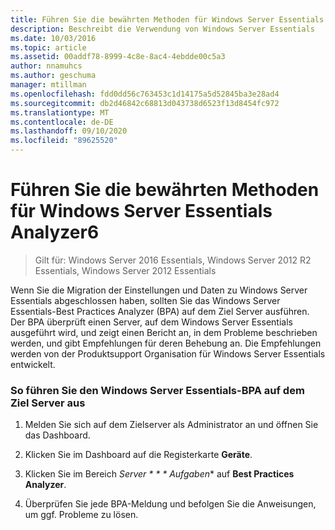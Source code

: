 ```yaml
---
title: Führen Sie die bewährten Methoden für Windows Server Essentials Analyzer6
description: Beschreibt die Verwendung von Windows Server Essentials
ms.date: 10/03/2016
ms.topic: article
ms.assetid: 00addf78-8999-4c8e-8ac4-4ebdde00c5a3
author: nnamuhcs
ms.author: geschuma
manager: mtillman
ms.openlocfilehash: fdd0dd56c763453c1d14175a5d52845ba3e28ad4
ms.sourcegitcommit: db2d46842c68813d043738d6523f13d8454fc972
ms.translationtype: MT
ms.contentlocale: de-DE
ms.lasthandoff: 09/10/2020
ms.locfileid: "89625520"
---
```

# <a name="run-the-windows-server-essentials-best-practices-analyzer6"></a>Führen Sie die bewährten Methoden für Windows Server Essentials Analyzer6

>Gilt für: Windows Server 2016 Essentials, Windows Server 2012 R2 Essentials, Windows Server 2012 Essentials

Wenn Sie die Migration der Einstellungen und Daten zu Windows Server Essentials abgeschlossen haben, sollten Sie das Windows Server Essentials-Best Practices Analyzer (BPA) auf dem Ziel Server ausführen. Der BPA überprüft einen Server, auf dem Windows Server Essentials ausgeführt wird, und zeigt einen Bericht an, in dem Probleme beschrieben werden, und gibt Empfehlungen für deren Behebung an. Die Empfehlungen werden von der Produktsupport Organisation für Windows Server Essentials entwickelt.

### <a name="to-run-the--windows-server-essentials-bpa-on-the-destination-server"></a>So führen Sie den Windows Server Essentials-BPA auf dem Ziel Server aus

1.  Melden Sie sich auf dem Zielserver als Administrator an und öffnen Sie das Dashboard.

2.  Klicken Sie im Dashboard auf die Registerkarte **Geräte**.

3.  Klicken Sie im Bereich *Server * * * Aufgaben** auf **Best Practices Analyzer**.

4.  Überprüfen Sie jede BPA-Meldung und befolgen Sie die Anweisungen, um ggf. Probleme zu lösen.
